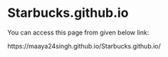 # Starbucks.github.io
<p>You can access this page from given below link:</p>
<p> https://maaya24singh.github.io/Starbucks.github.io/<p>
